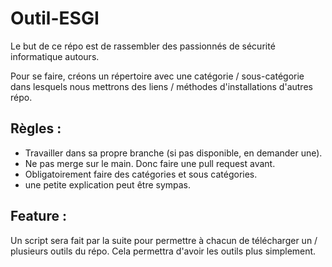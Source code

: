 # Outil-ESGI

Le but de ce répo est de rassembler des passionnés de sécurité informatique autours.

Pour se faire, créons un répertoire avec une catégorie / sous-catégorie dans lesquels nous mettrons des liens / méthodes d'installations d'autres répo.


## Règles : 
- Travailler dans sa propre branche (si pas disponible, en demander une).
- Ne pas merge sur le main. Donc faire une pull request avant.
- Obligatoirement faire des catégories et sous catégories.
- une petite explication peut être sympas.

## Feature : 

Un script sera fait par la suite pour permettre à chacun de télécharger un / plusieurs outils du répo. 
Cela permettra d'avoir les outils plus simplement.
